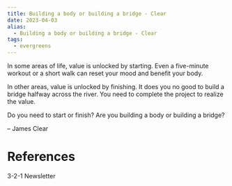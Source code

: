 ```yaml
---
title: Building a body or building a bridge - Clear
date: 2023-04-03
alias:
  - Building a body or building a bridge - Clear
tags:
  - evergreens
---
```

In some areas of life, value is unlocked by starting. Even a five-minute workout or a short walk can reset your mood and benefit your body.

In other areas, value is unlocked by finishing. It does you no good to build a bridge halfway across the river. You need to complete the project to realize the value.

Do you need to start or finish? Are you building a body or building a bridge?

– James Clear

# References

3-2-1 Newsletter